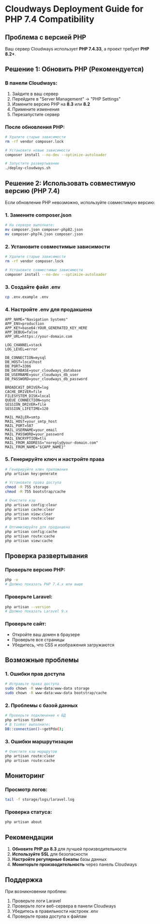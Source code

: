 # Cloudways Deployment Guide for PHP 7.4 Compatibility

## Проблема с версией PHP

Ваш сервер Cloudways использует **PHP 7.4.33**, а проект требует **PHP 8.2+**.

## Решение 1: Обновить PHP (Рекомендуется)

### В панели Cloudways:
1. Зайдите в ваш сервер
2. Перейдите в "Server Management" → "PHP Settings"
3. Измените версию PHP на **8.3** или **8.2**
4. Примените изменения
5. Перезапустите сервер

### После обновления PHP:
```bash
# Удалите старые зависимости
rm -rf vendor composer.lock

# Установите новые зависимости
composer install --no-dev --optimize-autoloader

# Запустите развертывание
./deploy-cloudways.sh
```

## Решение 2: Использовать совместимую версию (PHP 7.4)

Если обновление PHP невозможно, используйте совместимую версию:

### 1. Замените composer.json
```bash
# На сервере выполните:
mv composer.json composer-php82.json
mv composer-php74.json composer.json
```

### 2. Установите совместимые зависимости
```bash
# Удалите старые зависимости
rm -rf vendor composer.lock

# Установите совместимые зависимости
composer install --no-dev --optimize-autoloader
```

### 3. Создайте файл .env
```bash
cp .env.example .env
```

### 4. Настройте .env для продакшена
```env
APP_NAME="Navigation Systems"
APP_ENV=production
APP_KEY=base64:YOUR_GENERATED_KEY_HERE
APP_DEBUG=false
APP_URL=https://your-domain.com

LOG_CHANNEL=stack
LOG_LEVEL=error

DB_CONNECTION=mysql
DB_HOST=localhost
DB_PORT=3306
DB_DATABASE=your_cloudways_database
DB_USERNAME=your_cloudways_db_user
DB_PASSWORD=your_cloudways_db_password

BROADCAST_DRIVER=log
CACHE_DRIVER=file
FILESYSTEM_DISK=local
QUEUE_CONNECTION=sync
SESSION_DRIVER=file
SESSION_LIFETIME=120

MAIL_MAILER=smtp
MAIL_HOST=your_smtp_host
MAIL_PORT=587
MAIL_USERNAME=your_email
MAIL_PASSWORD=your_password
MAIL_ENCRYPTION=tls
MAIL_FROM_ADDRESS="noreply@your-domain.com"
MAIL_FROM_NAME="${APP_NAME}"
```

### 5. Генерируйте ключ и настройте права
```bash
# Генерируйте ключ приложения
php artisan key:generate

# Установите права доступа
chmod -R 755 storage
chmod -R 755 bootstrap/cache

# Очистите кэш
php artisan config:clear
php artisan cache:clear
php artisan view:clear
php artisan route:clear

# Оптимизируйте для продакшена
php artisan config:cache
php artisan route:cache
php artisan view:cache
```

## Проверка развертывания

### Проверьте версию PHP:
```bash
php -v
# Должно показать PHP 7.4.x или выше
```

### Проверьте Laravel:
```bash
php artisan --version
# Должно показать Laravel 9.x
```

### Проверьте сайт:
- Откройте ваш домен в браузере
- Проверьте все страницы
- Убедитесь, что CSS и изображения загружаются

## Возможные проблемы

### 1. Ошибки прав доступа
```bash
# Исправьте права доступа
sudo chown -R www-data:www-data storage
sudo chown -R www-data:www-data bootstrap/cache
```

### 2. Проблемы с базой данных
```bash
# Проверьте подключение к БД
php artisan tinker
# В tinker выполните:
DB::connection()->getPdo();
```

### 3. Ошибки маршрутизации
```bash
# Очистите кэш маршрутов
php artisan route:clear
php artisan route:cache
```

## Мониторинг

### Просмотр логов:
```bash
tail -f storage/logs/laravel.log
```

### Проверка статуса:
```bash
php artisan about
```

## Рекомендации

1. **Обновите PHP до 8.3** для лучшей производительности
2. **Используйте SSL** для безопасности
3. **Настройте регулярные бэкапы** базы данных
4. **Мониторьте производительность** через панель Cloudways

## Поддержка

При возникновении проблем:
1. Проверьте логи Laravel
2. Проверьте логи веб-сервера в панели Cloudways
3. Убедитесь в правильности настроек .env
4. Проверьте права доступа к файлам
